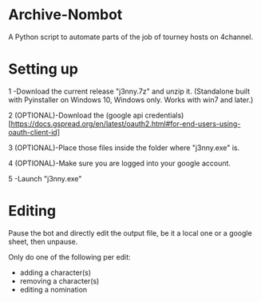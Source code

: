 # Archive-Nombot
A Python script to automate parts of the job of tourney hosts on 4channel. 

# Setting up

1 -Download the current release "j3nny.7z" and unzip it. (Standalone built with Pyinstaller on Windows 10, Windows only. Works with win7 and later.)

2 (OPTIONAL)-Download the (google api credentials)[https://docs.gspread.org/en/latest/oauth2.html#for-end-users-using-oauth-client-id]

3 (OPTIONAL)-Place those files inside the folder where "j3nny.exe" is.

4 (OPTIONAL)-Make sure you are logged into your google account.

5 -Launch "j3nny.exe"

# Editing

Pause the bot and directly edit the output file, be it a local one or a google sheet, then unpause.

Only do one of the following per edit:
- adding a character(s)
- removing a character(s)
- editing a nomination
